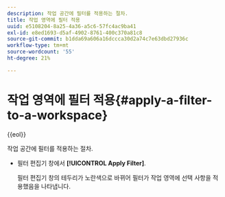 ```yaml
---
description: 작업 공간에 필터를 적용하는 절차.
title: 작업 영역에 필터 적용
uuid: e5108204-8a25-4a36-a5c6-57fc4ac9ba41
exl-id: e8ed1693-d5af-4902-8761-400c370a81c8
source-git-commit: b1dda69a606a16dccca30d2a74c7e63dbd27936c
workflow-type: tm+mt
source-wordcount: '55'
ht-degree: 21%

---
```


# 작업 영역에 필터 적용{#apply-a-filter-to-a-workspace}

{{eol}}

작업 공간에 필터를 적용하는 절차.

* 필터 편집기 창에서 **[!UICONTROL Apply Filter]**.

   필터 편집기 창의 테두리가 노란색으로 바뀌어 필터가 작업 영역에 선택 사항을 적용했음을 나타냅니다.
